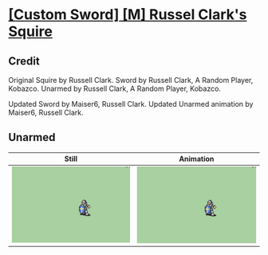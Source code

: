 # [\[Custom Sword\] \[M\] Russel Clark's Squire](../)

## Credit

Original Squire by Russell Clark.
Sword by Russell Clark, A Random Player, Kobazco.
Unarmed by Russell Clark, A Random Player, Kobazco.

Updated Sword by Maiser6, Russell Clark.
Updated Unarmed animation by Maiser6, Russell Clark.
	
## Unarmed

| Still | Animation |
| :---: | :-------: |
| ![Unarmed still](./Unarmed_000.png) | ![Unarmed animation](./Unarmed.gif) |
